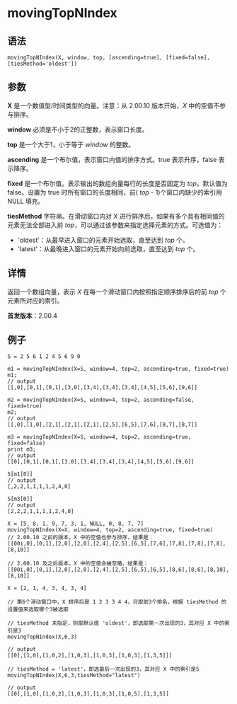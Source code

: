 # movingTopNIndex

## 语法

`movingTopNIndex(X, window, top, [ascending=true], [fixed=false],
[tiesMethod='oldest'])`

## 参数

**X** 是一个数值型/时间类型的向量。注意：从 2.00.10 版本开始，*X* 中的空值不参与排序。

**window** 必须是不小于2的正整数，表示窗口长度。

**top** 是一个大于1，小于等于 *window* 的整数。

**ascending** 是一个布尔值，表示窗口内值的排序方式。true 表示升序，false 表示降序。

**fixed** 是一个布尔值。表示输出的数组向量每行的长度是否固定为 *top*。默认值为 false。设置为 true 时所有窗口的长度相同，前(
*top* - 1)个窗口内缺少的索引用 NULL 填充。

**tiesMethod** 字符串。在滑动窗口内对 X 进行排序后，如果有多个具有相同值的元素无法全部进入前
*top*，可以通过该参数来指定选择元素的方式。可选值为：

* 'oldest'：从最早进入窗口的元素开始选取，直至达到 *top* 个。
* 'latest'：从最晚进入窗口的元素开始向前选取，直至达到 *top* 个。

## 详情

返回一个数组向量，表示 *X* 在每一个滑动窗口内按照指定顺序排序后的前 *top* 个元素所对应的索引。

**首发版本**：2.00.4

## 例子

```
S = 2 5 6 1 2 4 5 6 9 0

m1 = movingTopNIndex(X=S, window=4, top=2, ascending=true, fixed=true)
m1;
// output
[[,0],[0,1],[0,1],[3,0],[3,4],[3,4],[3,4],[4,5],[5,6],[9,6]]

m2 = movingTopNIndex(X=S, window=4, top=2, ascending=false, fixed=true)
m2;
// output
[[,0],[1,0],[2,1],[2,1],[2,1],[2,5],[6,5],[7,6],[8,7],[8,7]]

m3 = movingTopNIndex(X=S, window=4, top=2, ascending=true, fixed=false)
print m3;
// output
[[0],[0,1],[0,1],[3,0],[3,4],[3,4],[3,4],[4,5],[5,6],[9,6]]

S[m1[0]]
// output
[,2,2,1,1,1,1,2,4,0]

S[m3[0]]
// output
[2,2,2,1,1,1,1,2,4,0]

X = [5, 8, 1, 9, 7, 3, 1, NULL, 0, 8, 7, 7]
movingTopNIndex(X=X, window=4, top=2, ascending=true, fixed=true)
// 2.00.10 之前的版本，X 中的空值也参与排序，结果是：
[[00i,0],[0,1],[2,0],[2,0],[2,4],[2,5],[6,5],[7,6],[7,8],[7,8],[7,8],[8,10]]

// 2.00.10 及之后版本，X 中的空值会被忽略，结果是：
[[00i,0],[0,1],[2,0],[2,0],[2,4],[2,5],[6,5],[6,5],[8,6],[8,6],[8,10],[8,10]]

X = [2, 1, 4, 3, 4, 3, 4]

// 第6个滑动窗口中，X 排序后是 1 2 3 3 4 4，只取前3个排名，根据 tiesMethod 的设置值来选取哪个3被选取

// tiesMethod 未指定，则取默认值 'oldest'，即选取第一次出现的3，其对应 X 中的索引是3
movingTopNIndex(X,6,3)

// output
[[0],[1,0],[1,0,2],[1,0,3],[1,0,3],[1,0,3],[1,3,5]]]

// tiesMethod = 'latest'，即选最后一次出现的3，其对应 X 中的索引是5
movingTopNIndex(X,6,3,tiesMethod="latest")

// output
[[0],[1,0],[1,0,2],[1,0,3],[1,0,3],[1,0,5],[1,3,5]]
```

